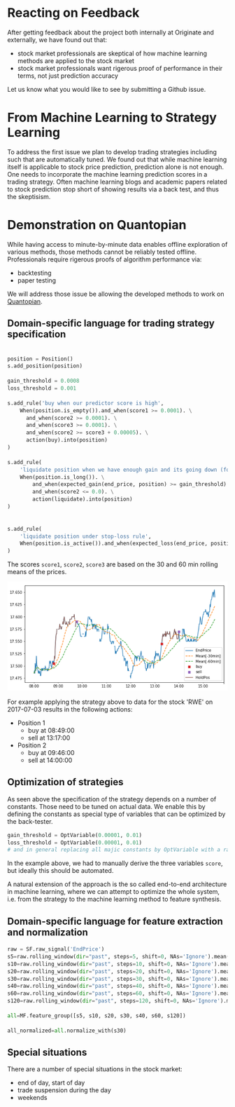 # Reacting on Feedback

After getting feedback about the project both internally at Originate and externally, we have found out that:

- stock market professionals are skeptical of how machine learning methods are applied to the stock market
- stock market professionals want rigerous proof of performance in their terms, not just prediction accuracy

Let us know what you would like to see by submitting a Github issue.

# From Machine Learning to Strategy Learning

To address the first issue we plan to develop trading strategies including such that are automatically tuned.
We found out that while machine learning itself is applicable to stock price prediction, prediction alone is not enough.
One needs to incorporate the machine learning prediction scores in a trading strategy. Often machine learning blogs 
and academic papers related to stock prediction stop short of showing results via a back test, and thus the skeptisism.

# Demonstration on Quantopian

While having access to minute-by-minute data enables offline exploration of various methods, those methods cannot be reliably tested
offline. Professionals require rigerous proofs of algorithm performance via:

- backtesting
- paper testing

We will address those issue be allowing the developed methods to work on [Quantopian](https://www.quantopian.com/).

## Domain-specific language for trading strategy specification

```python

position = Position()
s.add_position(position)

gain_threshold = 0.0008
loss_threshold = 0.001

s.add_rule('buy when our predictor score is high',
    When(position.is_empty()).and_when(score1 >= 0.0001). \
      and_when(score2 >= 0.0001). \
      and_when(score3 >= 0.0001). \
      and_when(score2 >= score3 + 0.00005). \
      action(buy).into(position)
)

s.add_rule(
    'liquidate position when we have enough gain and its going down (for long pos)',
    When(position.is_long()). \
        and_when(expected_gain(end_price, position) >= gain_threshold). \
        and_when(score2 <= 0.0). \
        action(liquidate).into(position)
)


s.add_rule(
    'liquidate position under stop-loss rule',
    When(position.is_active()).and_when(expected_loss(end_price, position) >= loss_threshold).action(liquidate).into(position)
)
```

The scores `score1`, `score2`, `score3` are based on the 30 and 60 min rolling means of the prices.

![Prediction & Strategy](diagrams/basic-strategy.png)

For example applying the strategy above to data for the stock 'RWE' on 2017-07-03 results in the following actions:

- Position 1
  - buy at 08:49:00
  - sell at 13:17:00
- Position 2
  - buy at 09:46:00
  - sell at 14:00:00

## Optimization of strategies

As seen above the specification of the strategy depends on a number of constants. Those need to be tuned on actual data.
We enable this by defining the constants as special type of variables that can be optimized by the back-tester.

```python
gain_threshold = OptVariable(0.00001, 0.01)
loss_threshold = OptVariable(0.00001, 0.01)
# and in general replacing all majic constants by OptVariable with a range
```

In the example above, we had to manually derive the three variables `score`, but ideally this should be automated.

A natural extension of the approach is the so called end-to-end architecture in machine learning, where we can attempt to 
optimize the whole system, i.e. from the strategy to the machine learning method to feature synthesis.

## Domain-specific language for feature extraction and normalization

```python
raw = SF.raw_signal('EndPrice')
s5=raw.rolling_window(dir="past", steps=5, shift=0, NAs='Ignore').mean()
s10=raw.rolling_window(dir="past", steps=10, shift=0, NAs='Ignore').mean()
s20=raw.rolling_window(dir="past", steps=20, shift=0, NAs='Ignore').mean()
s30=raw.rolling_window(dir="past", steps=30, shift=0, NAs='Ignore').mean()
s40=raw.rolling_window(dir="past", steps=40, shift=0, NAs='Ignore').mean()
s60=raw.rolling_window(dir="past", steps=60, shift=0, NAs='Ignore').mean()
s120=raw.rolling_window(dir="past", steps=120, shift=0, NAs='Ignore').mean()

all=MF.feature_group([s5, s10, s20, s30, s40, s60, s120])

all_normalized=all.normalize_with(s30)
```

## Special situations

There are a number of special situations in the stock market:

- end of day, start of day
- trade suspension during the day
- weekends







